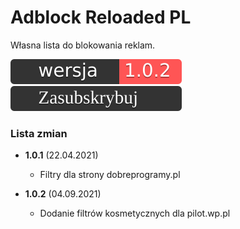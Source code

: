 # Adblock Reloaded PL
Własna lista do blokowania reklam.

[![Aktualna wersja](https://raw.githubusercontent.com/moniga9/Adblock-Reloaded-PL/61550e036943662efcac0c8fa056a4a10bdccf83/extras/ver.svg)](https://raw.githubusercontent.com/moniga9/Adblock-Reloaded-PL/main/Adblock_Reloaded_PL.txt)
[![Zasubskrybuj](https://raw.githubusercontent.com/moniga9/Adblock-Reloaded-PL/main/extras/sub.svg)](https://subscribe.adblockplus.org?location=https%3A%2F%2Fraw.githubusercontent.com%2Fmoniga9%2FAdblock-Reloaded-PL%2Fmain%2FAdblock_Reloaded_PL.txt&amp;title=Adblock%20Reloaded%20PL)

### Lista zmian

* **1.0.1** (22.04.2021)
  * <!-- (Lista zmian) --> Filtry dla strony dobreprogramy.pl

* **1.0.2** (04.09.2021)
  * <!-- (Lista zmian) --> Dodanie filtrów kosmetycznych dla pilot.wp.pl

